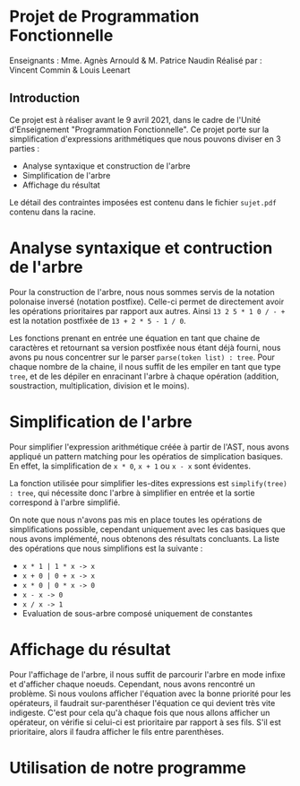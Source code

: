 # Projet de Programmation Fonctionnelle

Enseignants : Mme. Agnès Arnould & M. Patrice Naudin
Réalisé par : Vincent Commin & Louis Leenart
## Introduction

Ce projet est à réaliser avant le 9 avril 2021, dans le cadre de l'Unité d'Enseignement "Programmation Fonctionnelle". Ce projet porte sur la simplification d'expressions arithmétiques que nous pouvons diviser en 3 parties :
- Analyse syntaxique et construction de l'arbre
- Simplification de l'arbre
- Affichage du résultat

Le détail des contraintes imposées est contenu dans le fichier `sujet.pdf` contenu dans la racine.

# Analyse syntaxique et contruction de l'arbre

Pour la construction de l'arbre, nous nous sommes servis de la notation polonaise inversé (notation postfixe). Celle-ci permet de directement avoir les opérations prioritaires par rapport aux autres. Ainsi `13 2 5 * 1 0 / - +` est la notation postfixée de `13 + 2 * 5 - 1 / 0`.

Les fonctions prenant en entrée une équation en tant que chaine de caractères et retournant sa version postfixée nous étant déjà fourni, nous avons pu nous concentrer sur le parser `parse(token list) : tree`. Pour chaque nombre de la chaine, il nous suffit de les empiler en tant que type `tree`, et de les dépiler en enracinant l'arbre à chaque opération (addition, soustraction, multiplication, division et le moins).

# Simplification de l'arbre
Pour simplifier l'expression arithmétique créée à partir de l'AST, nous avons appliqué un pattern matching pour les opératios de simplication basiques. En effet, la simplification de `x * 0`, `x + 1` ou `x - x` sont évidentes.

La fonction utilisée pour simplifier les-dites expressions est `simplify(tree) : tree`, qui nécessite donc l'arbre à simplifier en entrée et la sortie correspond à l'arbre simplifié. 

On note que nous n'avons pas mis en place toutes les opérations de simplifications possible, cependant uniquement avec les cas basiques que nous avons implémenté, nous obtenons des résultats concluants. La liste des opérations que nous simplifions est la suivante :
- `x * 1 | 1 * x -> x` 
- `x + 0 | 0 + x -> x` 
- `x * 0 | 0 * x -> 0` 
- `x - x -> 0` 
- `x / x -> 1` 
- Evaluation de sous-arbre composé uniquement de constantes

# Affichage du résultat

Pour l'affichage de l'arbre, il nous suffit de parcourir l'arbre en mode infixe et d'afficher chaque noeuds. Cependant, nous avons rencontré un problème. Si nous voulons afficher l'équation avec la bonne priorité pour les opérateurs, il faudrait sur-parenthéser l'équation ce qui devient très vite indigeste. C'est pour cela qu'à chaque fois que nous allons afficher un opérateur, on vérifie si celui-ci est prioritaire par rapport à ses fils. S'il est prioritaire, alors il faudra afficher le fils entre parenthèses.

# Utilisation de notre programme